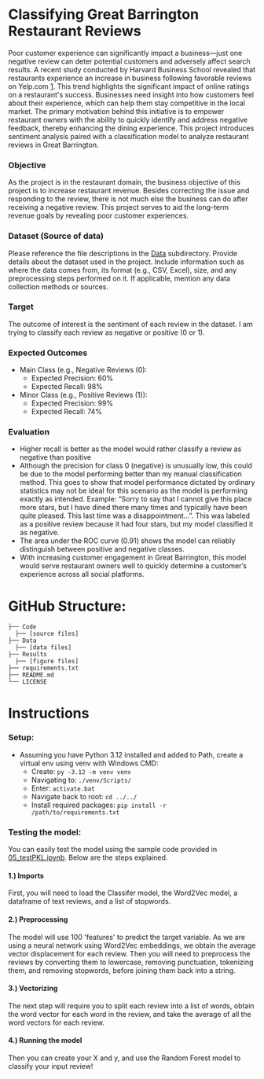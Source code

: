 # Classifying Great Barrington Restaurant Reviews
Poor customer experience can significantly impact a business—just one negative review can deter potential customers and adversely affect search results. A recent study conducted by Harvard Business School revealed that restaurants experience an increase in business following favorable reviews on Yelp.com [1](https://hbswk.hbs.edu/item/reviews-reputation-and-revenue-the-case-of-yelp-com). This trend highlights the significant impact of online ratings on a restaurant's success. Businesses need insight into how customers feel about their experience, which can help them stay competitive in the local market. The primary motivation behind this initiative is to empower restaurant owners with the ability to quickly identify and address negative feedback, thereby enhancing the dining experience. This project introduces sentiment analysis paired with a classification model to analyze restaurant reviews in Great Barrington.

### Objective
As the project is in the restaurant domain, the business objective of this project is to increase restaurant revenue. Besides correcting the issue and responding to the review, there is not much else the business can do after receiving a negative review. This project serves to aid the long-term revenue goals by revealing poor customer experiences.

### Dataset (Source of data)
Please reference the file descriptions in the [Data](https://github.com/JSapun/YelpReviewClassification/tree/main/Data) subdirectory.
Provide details about the dataset used in the project. Include information such as where the data comes from, its format (e.g., CSV, Excel), size, and any preprocessing steps performed on it. If applicable, mention any data collection methods or sources.

### Target
The outcome of interest is the sentiment of each review in the dataset. I am trying to classify each review as negative or positive (0 or 1). 

### Expected Outcomes

* Main Class (e.g., Negative Reviews (0):
  * Expected Precision: 60%
  * Expected Recall: 98%
* Minor Class (e.g., Positive Reviews (1)):
  * Expected Precision: 99%
  * Expected Recall: 74%

### Evaluation
  * Higher recall is better as the model would rather classify a review as negative than positive
  * Although the precision for class 0 (negative) is unusually low, this could be due to the model performing better than my manual classification method. This goes to show that model performance dictated by ordinary statistics may not be ideal for this scenario as the model is performing exactly as intended. Example: “Sorry to say that I cannot give this place more stars, but I have dined there many times and typically have been quite pleased. This last time was a disappointment…”. This was labeled as a positive review because it had four stars, but my model classified it as negative.
  * The area under the ROC curve (0.91) shows the model can reliably distinguish between positive and negative classes.
  * With increasing customer engagement in Great Barrington, this model would serve restaurant owners well to quickly determine a customer’s experience across all social platforms.

# GitHub Structure:
```
├── Code
  ├── [source files]
├── Data
  ├── [data files]
├── Results
  ├── [figure files]
├── requirements.txt
├── README.md
└── LICENSE
```

# Instructions

### Setup:
* Assuming you have Python 3.12 installed and added to Path, create a virtual env using venv with Windows CMD:
  * Create: ```py -3.12 -m venv venv```
  * Navigating to: ```./venv/Scripts/``` 
  * Enter: ```activate.bat```
  * Navigate back to root: ```cd ../../```
  * Install required packages: ```pip install -r /path/to/requirements.txt```

### Testing the model:
You can easily test the model using the sample code provided in [05_testPKL.ipynb](https://github.com/JSapun/YelpReviewClassification/blob/main/Code/05_testPKL.ipynb). Below are the steps explained.
#### 1.) Imports
First, you will need to load the Classifer model, the Word2Vec model, a dataframe of text reviews, and a list of stopwords. 
#### 2.) Preprocessing
The model will use 100 'features' to predict the target variable. As we are using a neural network using Word2Vec embeddings, we obtain the average vector displacement for each review. Then you will need to preprocess the reviews by converting them to lowercase, removing punctuation, tokenizing them, and removing stopwords, before joining them back into a string.  
#### 3.) Vectorizing
The next step will require you to split each review into a list of words, obtain the word vector for each word in the review, and take the average of all the word vectors for each review.
#### 4.) Running the model
Then you can create your X and y, and use the Random Forest model to classify your input review!
